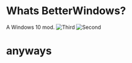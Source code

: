 # Whats BetterWindows?
A Windows 10 mod.
![Third](https://github.com/SuchyChomik/BetterWindows/assets/128889653/319a8e7a-d802-47ac-9a11-1c02cdafb43f) ![Second](https://github.com/SuchyChomik/BetterWindows/assets/128889653/618e6cc2-3fba-4bed-a3aa-e0199a2c6557)
# anyways
